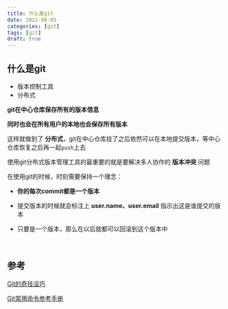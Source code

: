 ```yaml
---
title: 什么是git
date: 2021-06-05
categories: [git]
tags: [git]
draft: true
---
```


## 什么是git

- 版本控制工具
- 分布式

**git在中心仓库保存所有的版本信息**

**同时也会在所有用户的本地也会保存所有版本**

这样就做到了 **分布式**，git在中心仓库挂了之后依然可以在本地提交版本，等中心仓库恢复之后再一起`push`上去

使用git分布式版本管理工具的最重要的就是要解决多人协作的 **版本冲突** 问题

在使用git的时候，时刻需要保持一个理念：

- **你的每次commit都是一个版本**

- 提交版本的时候就会标注上 **user.name、user.email** 指示出这是谁提交的版本

- 只要是一个版本，那么在以后就都可以回滚到这个版本中 

​      

## 参考

[Git的奇技淫巧](https://github.com/521xueweihan/git-tips)

[Git常用命令参考手册](https://juejin.cn/post/6844904146571624461)

